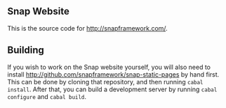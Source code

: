 Snap Website
------------

This is the source code for http://snapframework.com/.

Building
--------

If you wish to work on the Snap website yourself, you will also need to install
http://github.com/snapframework/snap-static-pages by hand first. This can be
done by cloning that repository, and then running `cabal install`. After that,
you can build a development server by running `cabal configure` and `cabal
build`.
